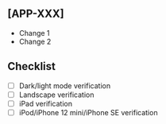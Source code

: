 ## [APP-XXX]

- Change 1
- Change 2

## Checklist

- [ ] Dark/light mode verification
- [ ] Landscape verification
- [ ] iPad verification
- [ ] iPod/iPhone 12 mini/iPhone SE verification
